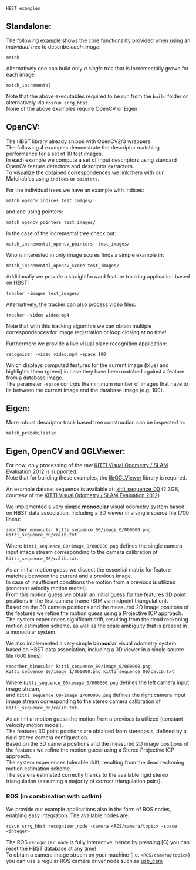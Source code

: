     HBST examples
    
## Standalone:
The following example shows the core functionality provided when using an *individual tree* to describe *each image*:

    match
    
Alternatively one can build only *a single tree* that is incrementally grown for each image:
    
    match_incremental
    
Note that the above executables required to be run from the `build` folder or alternatively via `rosrun srrg_hbst`. <br>
None of the above examples require OpenCV or Eigen.

## OpenCV:
The HBST library already shipps with OpenCV2/3 wrappers. <br>
The following 4 examples demonstrate the descriptor matching performance for a set of 10 test images. <br>
In each example we compute a set of input descriptors using standard OpenCV feature detectors and descriptor extractors. <br>
To visualize the obtained correspondences we link them with our Matchables using `indices` or `pointers`.

For the individual trees we have an example with indices:

    match_opencv_indices test_images/
    
and one using pointers:
    
    match_opencv_pointers test_images/
    
In the case of the incremental tree check out:
    
    match_incremental_opencv_pointers  test_images/
    
Who is interested in only image scores finds a simple example in:

    match_incremental_opencv_score test_images/

Additionally we provide a straightforward feature tracking application based on HBST:   
  
    tracker -images test_images/
    
Alternatively, the tracker can also process video files:   
  
    tracker -video video.mp4
    
Note that with this tracking algorithm we can obtain multiple correspondences for image registration or loop closing at no time!

Furthermore we provide a live visual place recognition application:

    recognizer -video video.mp4 -space 100
    
Which displays computed features for the current image (blue) and highlights them (green) in case they have been matched against a feature from a database image. <br>
The parameter `-space` controls the minimum number of images that have to lie between the current image and the database image (e.g. 100).

## Eigen:
More robust descriptor track based tree construction can be inspected in:

    match_probabilistic

## Eigen, OpenCV and QGLViewer:
For now, only processing of the raw [KITTI Visual Odometry / SLAM Evaluation 2012](http://www.cvlibs.net/datasets/kitti/eval_odometry.php) is supported. <br>
Note that for building these examples, the [libQGLViewer](http://libqglviewer.com/) library is required.

An example dataset sequence is available at: [kitti_sequence_00](https://drive.google.com/open?id=1KPay-nqVXvj5Ht6lfF0KdILQpN97AbRX) (2.3GB, courtesy of the [KITTI Visual Odometry / SLAM Evaluation 2012](http://www.cvlibs.net/datasets/kitti/eval_odometry.php))

We implemented a very simple <b>monocular</b> visual odometry system based on HBST data association, including a 3D viewer in a single source file (700 lines):

    smoother_monocular kitti_sequence_00/image_0/000000.png kitti_sequence_00/calib.txt
    
Where `kitti_sequence_00/image_0/000000.png` defines the single camera input image stream corresponding to the camera calibration of `kitti_sequence_00/calib.txt`.

As an initial motion guess we dissect the essential matrix for feature matches between the current and a previous image. <br>
In case of insufficient conditions the motion from a previous is utilized (constant velocity motion model). <br>
From this motion guess we obtain an initial guess for the features 3D point positions in the first camera frame (SfM via midpoint triangulation). <br>
Based on the 3D camera positions and the measured 2D image positions of the features we refine the motion guess using a Projective ICP approach. <br>
The system experiences significant drift, resulting from the dead reckoning motion estimation scheme,
as well as the scale ambiguity that is present in a monocular system.

We also implemented a very simple <b>binocular</b> visual odometry system based on HBST data association, including a 3D viewer in a single source file (600 lines):

    smoother_binocular kitti_sequence_00/image_0/000000.png kitti_sequence_00/image_1/000000.png kitti_sequence_00/calib.txt

Where `kitti_sequence_00/image_0/000000.png` defines the left camera input image stream, <br>
and `kitti_sequence_00/image_1/000000.png` defines the right camera input image stream corresponding to the stereo camera calibration of `kitti_sequence_00/calib.txt`.

As an initial motion guess the motion from a previous is utilized (constant velocity motion model). <br>
The features 3D point positions are obtained from stereopsis, defined by a rigid stereo camera configuration. <br>
Based on the 3D camera positions and the measured 2D image positions of the features we refine the motion guess using a Stereo Projective ICP approach. <br>
The system experiences tolerable drift, resulting from the dead reckoning motion estimation scheme. <br>
The scale is estimated correctly thanks to the available rigid stereo triangulation (assuming a majority of correct triangulation pairs).

### ROS (in combination with catkin)
We provide our example applications also in the form of ROS nodes, enabling easy integration.
The available nodes are:

    rosun srrg_hbst recognizer_node -camera <ROS/camera/topic> -space <integer>
    
The ROS `recognizer_node` is fully interactive, hence by pressing [C] you can reset the HBST database at any time! <br>
To obtain a camera image stream on your machine (i.e. `<ROS/camera/topic>`) you can use a regular ROS camera driver node such as [usb_cam](http://wiki.ros.org/usb_cam)

